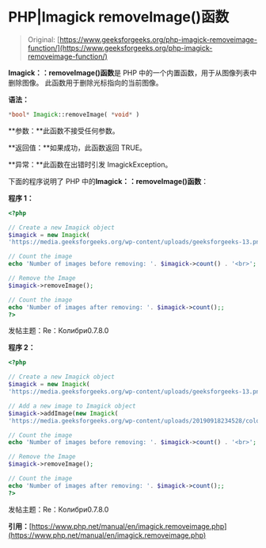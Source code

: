 # PHP|Imagick removeImage()函数

> Original: [https://www.geeksforgeeks.org/php-imagick-removeimage-function/](https://www.geeksforgeeks.org/php-imagick-removeimage-function/)

**Imagick：：removeImage()函数**是 PHP 中的一个内置函数，用于从图像列表中删除图像。 此函数用于删除光标指向的当前图像。

**语法：**

```php
*bool* Imagick::removeImage( *void* )
```

**参数：**此函数不接受任何参数。

**返回值：**如果成功，此函数返回 TRUE。

**异常：**此函数在出错时引发 ImagickException。

下面的程序说明了 PHP 中的**Imagick：：removeImage()函数**：

**程序 1：**

```php
<?php

// Create a new Imagick object
$imagick = new Imagick(
'https://media.geeksforgeeks.org/wp-content/uploads/geeksforgeeks-13.png');

// Count the image
echo 'Number of images before removing: '. $imagick->count() . '<br>';

// Remove the Image
$imagick->removeImage();

// Count the image
echo 'Number of images after removing: '. $imagick->count();;
?>
```

发帖主题：Re：Колибри0.7.8.0

**程序 2：**

```php
<?php

// Create a new Imagick object
$imagick = new Imagick(
'https://media.geeksforgeeks.org/wp-content/uploads/geeksforgeeks-13.png');

// Add a new image to Imagick object
$imagick->addImage(new Imagick(
'https://media.geeksforgeeks.org/wp-content/uploads/20190918234528/colorize1.png'));

// Count the image
echo 'Number of images before removing: '. $imagick->count() . '<br>';

// Remove the Image
$imagick->removeImage();

// Count the image
echo 'Number of images after removing: '. $imagick->count();;
?>
```

发帖主题：Re：Колибри0.7.8.0

**引用：**[https://www.php.net/manual/en/imagick.removeimage.php](https://www.php.net/manual/en/imagick.removeimage.php)